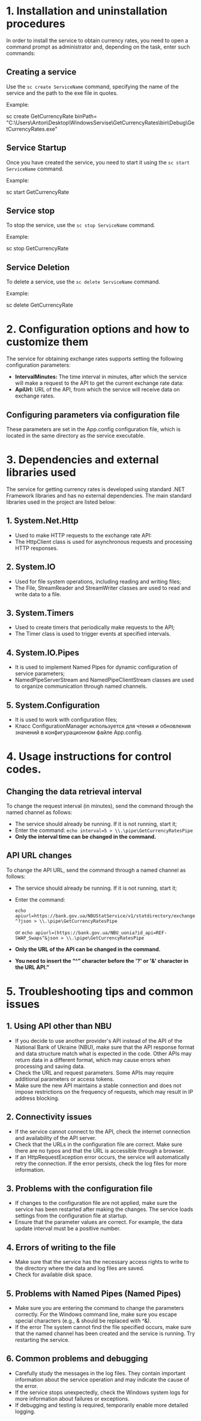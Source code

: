# 1. Installation and uninstallation procedures

In order to install the service to obtain currency rates, you need to open a command prompt as administrator and, depending on the task, enter such commands:

## Creating a service

Use the `sc create ServiceName` command, specifying the name of the service and the path to the exe file in quotes.

Example:

sc create GetCurrencyRate binPath= "C:\Users\Anton\Desktop\WindowsServise\GetCurrencyRates\bin\Debug\GetCurrencyRates.exe"

## Service Startup

Once you have created the service, you need to start it using the `sc start ServiceName` command.

Example:

sc start GetCurrencyRate

## Service stop

To stop the service, use the `sc stop ServiceName` command.

Example:

sc stop GetCurrencyRate

## Service Deletion

To delete a service, use the `sc delete ServiceName` command.

Example:

sc delete GetCurrencyRate

# 2. Configuration options and how to customize them

The service for obtaining exchange rates supports setting the following configuration parameters:

- **IntervalMinutes:** The time interval in minutes, after which the service will make a request to the API to get the current exchange rate data:
- **ApiUrl:** URL of the API, from which the service will receive data on exchange rates.

## Configuring parameters via configuration file

These parameters are set in the App.config configuration file, which is located in the same directory as the service executable.

# 3. Dependencies and external libraries used

The service for getting currency rates is developed using standard .NET Framework libraries and has no external dependencies. The main standard libraries used in the project are listed below:

## 1. System.Net.Http

- Used to make HTTP requests to the exchange rate API:
- The HttpClient class is used for asynchronous requests and processing HTTP responses.

## 2. System.IO

- Used for file system operations, including reading and writing files;
- The File, StreamReader and StreamWriter classes are used to read and write data to a file.

## 3. System.Timers

- Used to create timers that periodically make requests to the API;
- The Timer class is used to trigger events at specified intervals.

## 4. System.IO.Pipes

- It is used to implement Named Pipes for dynamic configuration of service parameters;
- NamedPipeServerStream and NamedPipeClientStream classes are used to organize communication through named channels.

## 5. System.Configuration

- It is used to work with configuration files;
- Класс ConfigurationManager используется для чтения и обновления значений в конфигурационном файле App.config.

# 4. Usage instructions for control codes.

## Changing the data retrieval interval

To change the request interval (in minutes), send the command through the named channel as follows:

- The service should already be running. If it is not running, start it;
- Enter the command: `echo interval=5 > \\.\pipe\GetCurrencyRatesPipe`
- **Only the interval time can be changed in the command.**

## API URL changes

To change the API URL, send the command through a named channel as follows:

- The service should already be running. If it is not running, start it;
- Enter the command:
  
  `echo apiurl=https://bank.gov.ua/NBUStatService/v1/statdirectory/exchange^?json > \\.\pipe\GetCurrencyRatesPipe`

  or `echo apiurl=(https://bank.gov.ua/NBU_uonia?id_api=REF-SWAP_Swaps^&json > \\.\pipe\GetCurrencyRatesPipe`

- **Only the URL of the API can be changed in the command.**
- **You need to insert the “^” character before the '?' or '&' character in the URL API.”**

# 5. Troubleshooting tips and common issues

## 1. Using API other than NBU

- If you decide to use another provider's API instead of the API of the National Bank of Ukraine (NBU), make sure that the API response format and data structure match what is expected in the code. Other APIs may return data in a different format, which may cause errors when processing and saving data.
- Check the URL and request parameters. Some APIs may require additional parameters or access tokens.
- Make sure the new API maintains a stable connection and does not impose restrictions on the frequency of requests, which may result in IP address blocking.

## 2. Connectivity issues

- If the service cannot connect to the API, check the internet connection and availability of the API server.
- Check that the URLs in the configuration file are correct. Make sure there are no typos and that the URL is accessible through a browser.
- If an HttpRequestException error occurs, the service will automatically retry the connection. If the error persists, check the log files for more information.

## 3. Problems with the configuration file

- If changes to the configuration file are not applied, make sure the service has been restarted after making the changes. The service loads settings from the configuration file at startup.
- Ensure that the parameter values are correct. For example, the data update interval must be a positive number.

## 4. Errors of writing to the file

- Make sure that the service has the necessary access rights to write to the directory where the data and log files are saved.
- Check for available disk space.

## 5. Problems with Named Pipes (Named Pipes)

- Make sure you are entering the command to change the parameters correctly. For the Windows command line, make sure you escape special characters (e.g., & should be replaced with ^&).
- If the error The system cannot find the file specified occurs, make sure that the named channel has been created and the service is running. Try restarting the service.

## 6. Common problems and debugging

- Carefully study the messages in the log files. They contain important information about the service operation and may indicate the cause of the error.
- If the service stops unexpectedly, check the Windows system logs for more information about failures or exceptions.
- If debugging and testing is required, temporarily enable more detailed logging.


